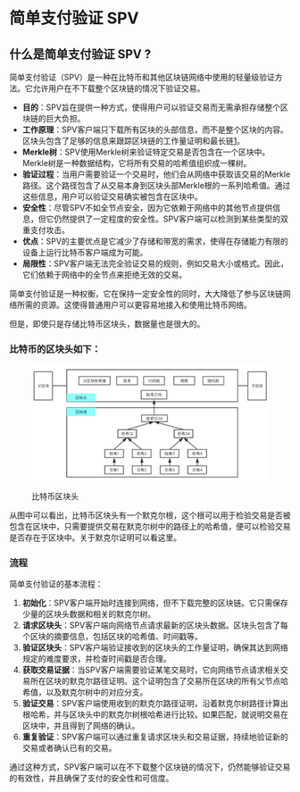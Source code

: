# 简单支付验证 SPV

## 什么是简单支付验证 SPV ?

简单支付验证（SPV）是一种在比特币和其他区块链网络中使用的轻量级验证方法。它允许用户在不下载整个区块链的情况下验证交易。

* **目的**：SPV旨在提供一种方式，使得用户可以验证交易而无需承担存储整个区块链的巨大负担。
* **工作原理**：SPV客户端只下载所有区块的头部信息，而不是整个区块的内容。区块头包含了足够的信息来跟踪区块链的工作量证明和最长链[1](https://zhuanlan.zhihu.com/p/46292104)。
* **Merkle树**：SPV使用Merkle树来验证特定交易是否包含在一个区块中。Merkle树是一种数据结构，它将所有交易的哈希值组织成一棵树。
* **验证过程**：当用户需要验证一个交易时，他们会从网络中获取该交易的Merkle路径。这个路径包含了从交易本身到区块头部Merkle根的一系列哈希值。通过这些信息，用户可以验证交易确实被包含在区块中。
* **安全性**：尽管SPV不如全节点安全，因为它依赖于网络中的其他节点提供信息，但它仍然提供了一定程度的安全性。SPV客户端可以检测到某些类型的双重支付攻击。
* **优点**：SPV的主要优点是它减少了存储和带宽的需求，使得在存储能力有限的设备上运行比特币客户端成为可能。
* **局限性**：SPV客户端无法完全验证交易的规则，例如交易大小或格式。因此，它们依赖于网络中的全节点来拒绝无效的交易。

简单支付验证是一种权衡，它在保持一定安全性的同时，大大降低了参与区块链网络所需的资源。这使得普通用户可以更容易地接入和使用比特币网络。

但是，即使只是存储比特币区块头，数据量也是很大的。



### 比特币的区块头如下：

<figure><img src="../../.gitbook/assets/image (1).png" alt=""><figcaption><p>比特币区块头</p></figcaption></figure>

从图中可以看出，比特币区块头有一个默克尔根，这个根可以用于检验交易是否被包含在区块中，只需要提供交易在默克尔树中的路径上的哈希值，便可以检验交易是否存在于区块中。关于默克尔证明可以看这里。



### 流程

简单支付验证的基本流程：

1. **初始化**：SPV客户端开始时连接到网络，但不下载完整的区块链。它只需保存少量的区块头数据和相关的默克尔树。
2. **请求区块头**：SPV客户端向网络节点请求最新的区块头数据。区块头包含了每个区块的摘要信息，包括区块的哈希值、时间戳等。
3. **验证区块头**：SPV客户端验证接收到的区块头的工作量证明，确保其达到网络规定的难度要求，并检查时间戳是否合理。
4. **获取交易证据**：当SPV客户端需要验证某笔交易时，它向网络节点请求相关交易所在区块的默克尔路径证明。这个证明包含了交易所在区块的所有父节点哈希值，以及默克尔树中的对应分支。
5. **验证交易**：SPV客户端使用收到的默克尔路径证明，沿着默克尔树路径计算出根哈希，并与区块头中的默克尔树根哈希进行比较。如果匹配，就说明交易在区块中，并且得到了网络的确认。
6. **重复验证**：SPV客户端可以通过重复请求区块头和交易证据，持续地验证新的交易或者确认已有的交易。

通过这种方式，SPV客户端可以在不下载整个区块链的情况下，仍然能够验证交易的有效性，并且确保了支付的安全性和可信度。



